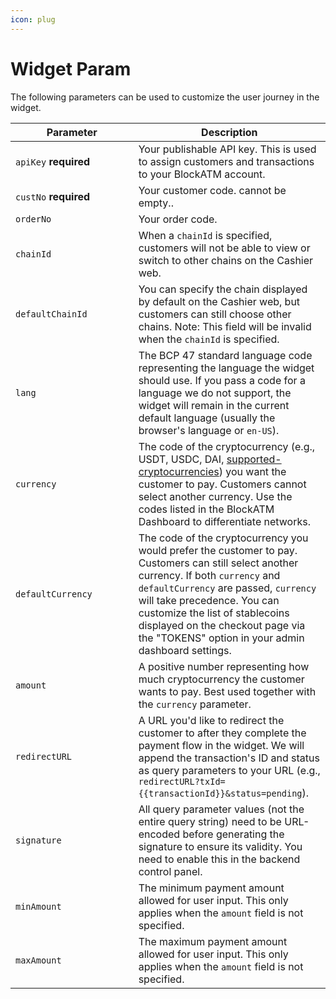 ```yaml
---
icon: plug
---
```


# Widget Param

The following parameters can be used to customize the user journey in the widget.

<table><thead><tr><th width="180.66668701171875">Parameter</th><th>Description</th></tr></thead><tbody><tr><td><code>apiKey</code> <strong>required</strong></td><td>Your publishable API key. This is used to assign customers and transactions to your BlockATM account.</td></tr><tr><td><code>custNo</code>  <strong>required</strong></td><td>Your customer code. cannot be empty..</td></tr><tr><td><code>orderNo</code></td><td>Your order code. </td></tr><tr><td><code>chainId</code></td><td>When a <code>chainId</code> is specified, customers will not be able to view or switch to other chains on the Cashier web.</td></tr><tr><td><code>defaultChainId</code></td><td>You can specify the chain displayed by default on the Cashier web, but customers can still choose other chains. Note: This field will be invalid when the <code>chainId</code> is specified.</td></tr><tr><td><code>lang</code></td><td>The BCP 47 standard language code representing the language the widget should use. If you pass a code for a language we do not support, the widget will remain in the current default language (usually the browser's language or <code>en-US</code>).</td></tr><tr><td><code>currency</code></td><td>The code of the cryptocurrency (e.g., USDT, USDC, DAI, <a href="https://blockatm.readme.io/reference/supported-cryptocurrencies">supported-cryptocurrencies</a>) you want the customer to pay. Customers cannot select another currency. Use the codes listed in the BlockATM Dashboard to differentiate networks.</td></tr><tr><td><code>defaultCurrency</code></td><td>The code of the cryptocurrency you would prefer the customer to pay. Customers can still select another currency. If both <code>currency</code> and <code>defaultCurrency</code> are passed, <code>currency</code> will take precedence. You can customize the list of stablecoins displayed on the checkout page via the "TOKENS" option in your admin dashboard settings.</td></tr><tr><td><code>amount</code></td><td>A positive number representing how much cryptocurrency the customer wants to pay. Best used together with the <code>currency</code> parameter.</td></tr><tr><td><code>redirectURL</code></td><td>A URL you'd like to redirect the customer to after they complete the payment flow in the widget. We will append the transaction's ID and status as query parameters to your URL (e.g., <code>redirectURL?txId={{transactionId}}&#x26;status=pending</code>).</td></tr><tr><td><code>signature</code></td><td>All query parameter values (not the entire query string) need to be URL-encoded before generating the signature to ensure its validity. You need to enable this in the backend control panel.</td></tr><tr><td><code>minAmount</code></td><td>The minimum payment amount allowed for user input. This only applies when the <code>amount</code> field is not specified.</td></tr><tr><td><code>maxAmount</code></td><td>The maximum payment amount allowed for user input. This only applies when the <code>amount</code> field is not specified.</td></tr></tbody></table>
